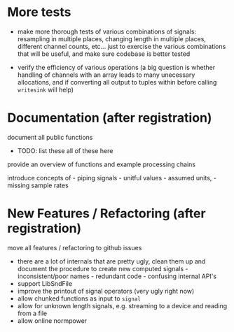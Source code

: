 # More tests 
- make more thorough tests of various combinations of signals: resampling
in multiple places, changing length in multiple places, different channel
counts, etc... just to exercise the various combinations that will
be useful, and make sure codebase is better tested

- verify the efficiency of various operations
    (a big question is whether handling of channels with an array
     leads to many unecessary allocations, and if converting 
     all output to tuples within before calling `writesink` will help)

# Documentation (after registration)

document all public functions
 - TODO: list these all of these here

provide an overview of functions and example processing chains

introduce concepts of 
    - piping signals
    - unitful values
    - assumed units,
    - missing sample rates

# New Features / Refactoring (after registration)

move all features / refactoring to github issues

- there are a lot of internals that are pretty ugly,
    clean them up and document the procedure to create
    new computed signals
        - inconsistent/poor names
        - redundant code
        - confusing internal API's
- support LibSndFile
- improve the printout of signal operators (very ugly right now)
- allow chunked functions as input to `signal`
- allow for unknown length signals, e.g. streaming to a device
    and reading from a file
- allow online normpower